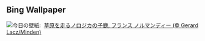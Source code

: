## Bing Wallpaper
![](https://www.bing.com/th?id=OHR.Fawn_JA-JP8985470231_UHD.jpg&w=1000)今日の壁紙: &nbsp;[草原を走るノロジカの子鹿, フランス ノルマンディー (© Gerard Lacz/Minden)](https://www.bing.com/th?id=OHR.Fawn_JA-JP8985470231_UHD.jpg)
<br><br/>
